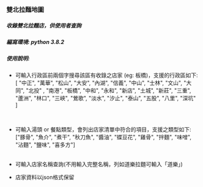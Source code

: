 ### 雙北拉麵地圖
##### 收錄雙北拉麵店，供使用者查詢

##### 編寫環境: python 3.8.2

##### 使用說明:
* 可輸入行政區前兩個字搜尋該區有收錄之店家 (eg: 板橋)，支援的行政區如下: <br/>
        [
        "中正", "萬華", "松山", "大安", "內湖", "信義", "中山", "士林", "文山", "大同", 
        "北投" , "南港", "板橋", "中和", "永和", "新店", "土城", "新莊", "三重", "蘆洲",
        "林口", "三峽", "鶯歌", "淡水", "汐止", "泰山", "五股", "八里", "深坑"
        ]
 <br/>
 
* 可輸入湯頭 or 餐點類型，會列出店家清單中符合的項目，支援之類型如下: <br/>
         ["豚骨", "魚介", "煮干", "秋刀魚", "醬油", "蝶豆花", "雞骨", "拌麵", "味噌", "沾麵", "鹽味", "喜多方"] <br/><br/>
 
* 可輸入店家名稱查詢(不用輸入完整名稱，列如道樂拉麵可輸入「道樂」) <br/>

* 店家資料以json格式保留  <br/>



